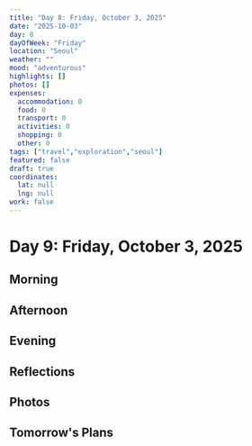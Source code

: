 ```yaml
---
title: "Day 8: Friday, October 3, 2025"
date: "2025-10-03"
day: 8
dayOfWeek: "Friday"
location: "Seoul"
weather: ""
mood: "adventurous"
highlights: []
photos: []
expenses:
  accommodation: 0
  food: 0
  transport: 0
  activities: 0
  shopping: 0
  other: 0
tags: ["travel","exploration","seoul"]
featured: false
draft: true
coordinates:
  lat: null
  lng: null
work: false
---
```

# Day 9: Friday, October 3, 2025

## Morning

## Afternoon

## Evening

## Reflections

## Photos

## Tomorrow's Plans
